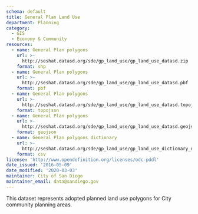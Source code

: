 ```yaml
---
schema: default
title: General Plan Land Use
department: Planning
category:
  - GIS
  - Economy & Community
resources:
  - name: General Plan polygons
    url: >-
      http://seshat.datasd.org/sde/gp_land_use/gp_land_use_datasd.zip
    format: shp
  - name: General Plan polygons
    url: >-
      http://seshat.datasd.org/sde/gp_land_use/gp_land_use_datasd.pbf
    format: pbf
  - name: General Plan polygons
    url: >-
      http://seshat.datasd.org/sde/gp_land_use/gp_land_use_datasd.topojson
    format: topojson
  - name: General Plan polygons
    url: >-
      http://seshat.datasd.org/sde/gp_land_use/gp_land_use_datasd.geojson
    format: geojson
  - name: General Plan polygons dictionary
    url: >-
      http://seshat.datasd.org/sde/gp_land_use/gp_land_use_dictionary_datasd.csv
    format: csv
license: 'http://www.opendefinition.org/licenses/odc-pddl'
date_issued: '2016-05-09'
date_modified: '2020-03-03'
maintainer: City of San Diego
maintainer_email: data@sandiego.gov
---
```

This dataset represents adopted planned land use polygons for City community planning areas.